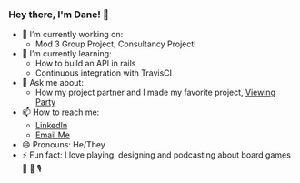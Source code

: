 ### Hey there, I'm Dane! 👋

- 🔭  I’m currently working on:
  - Mod 3 Group Project, Consultancy Project!
- 🌱  I’m currently learning:
  - How to build an API in rails
  - Continuous integration with TravisCI
- 💬  Ask me about:
  - How my project partner and I made my favorite project, [Viewing Party](https://superviewingparty.herokuapp.com/)
- 📫  How to reach me:
  - [LinkedIn](https://www.linkedin.com/in/dane-brophy/)
  - [Email Me](dbrophy720@gmail.com)
- 😄  Pronouns: He/They
- ⚡  Fun fact: I love playing, designing and podcasting about board games 🎲 📜 🎙 
